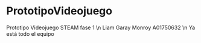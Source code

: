 # PrototipoVideojuego
 Prototipo Videojuego STEAM fase 1 \n
 Liam Garay Monroy A01750632 \n
 Ya está todo el equipo
